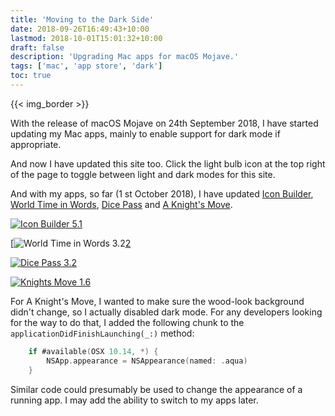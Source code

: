 ```yaml
---
title: 'Moving to the Dark Side'
date: 2018-09-26T16:49:43+10:00
lastmod: 2018-10-01T15:01:32+10:00
draft: false
description: 'Upgrading Mac apps for macOS Mojave.'
tags: ['mac', 'app store', 'dark']
toc: true
---
```


{{< img_border >}}

With the release of macOS Mojave on 24th September 2018, I have started updating my Mac apps, mainly to enable support for dark mode if appropriate.

And now I have updated this site too. Click the light bulb icon at the top right of the page to toggle between light and dark modes for this site.

<!--more-->

And with my apps, so far (1 st October 2018), I have updated [Icon Builder][1a], [World Time in Words][2a], [Dice Pass][3a] and [A Knight's Move][4a].

[![Icon Builder 5.1][i1]][1]

[![World Time in Words 3.2][i2][2]

[![Dice Pass 3.2][i3]][3]

[![Knights Move 1.6][i4]][4]

For A Knight's Move, I wanted to make sure the wood-look background didn't change, so I actually disabled dark mode.
For any developers looking for the way to do that, I added the following chunk to the `applicationDidFinishLaunching(_:)` method:

```swift
    if #available(OSX 10.14, *) {
        NSApp.appearance = NSAppearance(named: .aqua)
    }
```

Similar code could presumably be used to change the appearance of a running app. I may add the ability to switch to my apps later.

[1]: /icon-builder/
[2]: /time-in-words-for-mac/
[3]: /dicepass/
[4]: /knightsmove/
[1a]: https://itunes.apple.com/app/apple-store/id552293482
[2a]: https://itunes.apple.com/app/apple-store/id509085586
[3a]: https://itunes.apple.com/app/apple-store/id997688302
[4a]: https://itunes.apple.com/app/apple-store/id533321133
[i1]: /images/2018/IconBuilder5.1.png
[i2]: /images/2018/WTiW_dark.png
[i3]: /images/2018/DicePass1.5.png
[i4]: /images/2018/KnightsMoveMac1.png
